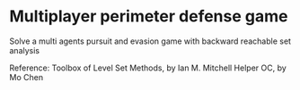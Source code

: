# Multiplayer perimeter defense game
 Solve a multi agents pursuit and evasion game with backward reachable set analysis

Reference:
Toolbox of Level Set Methods, by Ian M. Mitchell
Helper OC, by Mo Chen
